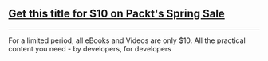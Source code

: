 ## [Get this title for $10 on Packt's Spring Sale](https://www.packt.com/V16672?utm_source=github&utm_medium=packt-github-repo&utm_campaign=spring_10_dollar_2022)
-----
For a limited period, all eBooks and Videos are only $10. All the practical content you need \- by developers, for developers

